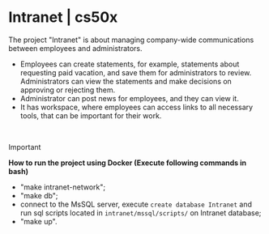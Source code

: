 # Intranet | cs50x
The project "Intranet" is about managing company-wide communications between employees and administrators.

* Employees can create statements, for example, statements about requesting paid vacation, and save them for administrators to review. Administrators can view the statements and make decisions on approving or rejecting them.
* Administrator can post news for employees, and they can view it.
* It has workspace, where employees can access links to all necessary tools, that can be important for their work.

<be>
<br>

> [!IMPORTANT]
> **How to run the project using Docker (Execute following commands in bash)**
> * "make intranet-network";
> * "make db";
> * connect to the MsSQL server, execute `create database Intranet` and run sql scripts located in `intranet/mssql/scripts/` on Intranet database;
> * "make up".
